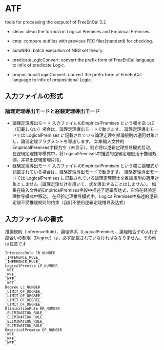 # ATF

tools for processing the outputof of FreeEnCal 3.2

- clean: clean the formula in Logical Premises and Empirical Premises.

- cmp: compare outfiles with previous FEC files(standard) for checking.

- autoNBG: batch execution of NBG set theory.

- predicateLogicConvert: convert the prefix form of FreeEnCal language to infix of predicate Logic.

- propositionalLogicConvert: convert the prefix form of FreeEnCal language to infix of propositional Logic.


## 入力ファイルの形式

### 論理定理導出モードと経験定理導出モード

- 論理定理導出モード
  入力ファイルのEmpiricalPremises という欄を空っぽ（記載しない）場合は、論理定理導出モードで動きます。
  論理定理導出モードでは LogicalPremises に記載されている論理定理を推論規則の適用対象とし、論理定理フラグメントを導出します。
  如果输入文件的EmpiricalPremises字段为空（未显示），则它将以逻辑定理推导模式启动。 在逻辑定理推导模式中，将LogicalPremises中描述的逻辑定理应用于推理规则，并导出逻辑定理片段。
- 経験定理導出モード
  入力ファイルのEmpiricalPremises という欄に論理式が記載されている場合は、経験定理導出モードで動きます。
  経験定理導出モードでは LogicalPremises に記載されている論理定理同士を推論規則の適用対象としません（論理定理だけを用いて、式を導出することはしません）。
  如果在输入文件的EmpiricalPremises字段中描述了逻辑表达式，它将在经验定理推导模式中移动。 在经验定理推导模式中，LogicalPremises中描述的逻辑定理不受推理规则的约束（我们不使用逻辑定理推导表达式）

## 入力ファイルの書式 

推論規則（InferenceRule）、論理体系（LogicalPremise）、論理結合子の入れ子度合いの制限（Degree）は、必ず記載されていなければななりません。その他は任意です

```
InferenceRule IR_NUMBER
_INFERENCE_RULE_
_INFERENCE_RULE_
LogicalPremise LP_NUMBER
_WFF_
_WFF_
_WFF_
_WFF_
Degree LC_NUMBER
_LIMIT_OF_DEGREE_
_LIMIT_OF_DEGREE_
_LIMIT_OF_DEGREE_
_LIMIT_OF_DEGREE_
EliminationRule ER_NUMBER
_ELIMINATION_RULE_
_ELIMINATION_RULE_
_ELIMINATION_RULE_
_ELIMINATION_RULE_
EmpiricalPremise EP_NUMBER
_WFF_
_WFF_
_WFF_
```



## 